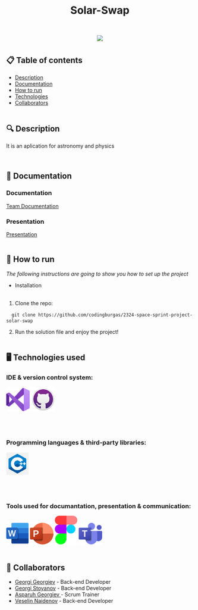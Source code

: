 <h1 align="center"> Solar-Swap <h1>
<div align="center"> <img src="https://cdn.discordapp.com/attachments/1202726190834651146/1211744459012968538/image.png?ex=65ef4ff8&is=65dcdaf8&hm=821d9ead1501b707554925fb33c771e43e6555e2df637aeda42130f144cdee5c&" /> </div>

## 📋 Table of contents
  - [Description](#description)
  - [Documentation](#docs)
  - [How to run](#install)
  - [Technologies](#technologies)
  - [Collaborators](#collaborators)
<br></br>
## 🔍 Description <a name="description"></a>
<p> It is an aplication for astronomy and physics</p>
<br>

## 📃 Documentation <a name="docs"></a>

### Documentation

[Team Documentation](https://github.com/codingburgas/2324-space-sprint-project-solar-swap/blob/docs/Solar-Swap-team_documentation_1.docx)


### Presentation
[Presentation](https://github.com/codingburgas/2324-space-sprint-project-solar-swap/blob/docs/Solar-Swap.pptx)
<br></br>
## 🚀 How to run <a name="install"></a>
*The following instructions are going to show you how to set up the project*

- Installation
<br></br>
1. Clone the repo:
```
  git clone https://github.com/codingburgas/2324-space-sprint-project-solar-swap
```
    

2. Run the solution file and enjoy the project!
<br></br>
## 🖥️ Technologies used <a name="technologies"></a>

### IDE & version control system:

<a href="https://code.visualstudio.com/"><img src="https://github.com/codingburgas/2324-space-sprint-project-solar-swap/blob/docs/assets/VS.png"  width="63"/></a>
<a href="https://github.com/"><img src="https://github.com/codingburgas/2324-space-sprint-project-solar-swap/blob/docs/assets/gitHubIcon.png" alt="GitHub Icon" width="65"/></a>

<br></br>
### Programming languages & third-party libraries:


<img src="https://github.com/codingburgas/2324-space-sprint-project-solar-swap/blob/docs/assets/c%2B%2B.png" width ="60"/>


<br></br>
### Tools used for documantation, presentation & communication:

<a href="https://www.microsoft.com/en-ww/microsoft-365/word?activetab=tabs%3afaqheaderregion3"><img src="https://github.com/codingburgas/2324-space-sprint-project-solar-swap/blob/docs/assets/wordIcon.png" alt="Word Icon" width="60"/></a>
<a href="https://www.microsoft.com/en-ww/microsoft-365/powerpoint"><img src="https://github.com/codingburgas/2324-space-sprint-project-solar-swap/blob/docs/assets/powerPointIcon.png" alt="PowerPoint Icon" width="63"/></a>
<a href=""><img src="https://github.com/codingburgas/2324-space-sprint-project-solar-swap/blob/docs/assets/figmaIcon.png" width="60"/></a>
<a href="https://www.microsoft.com/en-us/microsoft-teams/group-chat-software"><img src="https://github.com/codingburgas/2324-space-sprint-project-solar-swap/blob/docs/assets/teamsIcon.png" alt="Teams Icon" width="63"/></a>
<br></br>

## 🧑 Collaborators <a name="collaborators"></a>
- [Georgi Georgiev](https://github.com/GPGeorgiev22) - Back-end Developer 
- [Georgi Stoyanov](https://github.com/GSStoyanov22) - Back-end Developer
- [Asparuh Georgiev ](https://github.com/AZGeorgiev) - Scrum Trainer
- [Veselin Naidenov](https://github.com/VVNaydenov22) - Back-end Developer
